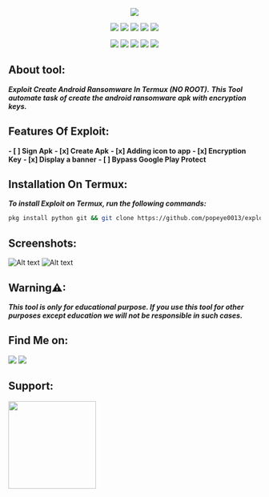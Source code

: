<!-- Exploit -->

<p align="center">  <img src="https://github.com/popeye0013/Exploit/raw/main/Resources/Exploit.png">
</p>

<p align="center">
  <img src="https://img.shields.io/badge/Version-2.3.5-green?style=for-the-badge">
  <img src="https://img.shields.io/github/license/popeye0013/exploit?style=for-the-badge">
  <img src="https://img.shields.io/github/stars/popeye0013/exploit?style=for-the-badge">
  <img src="https://img.shields.io/github/issues/popeye0013/exploit?color=red&style=for-the-badge">
  <img src="https://img.shields.io/github/forks/popeye0013/exploit?color=teal&style=for-the-badge">
</p>

<p align="center">
  <img src="https://img.shields.io/badge/Author-popeye--0013-blue?style=flat-square">
  <img src="https://img.shields.io/badge/Open%20Source-Yes-darkgreen?style=flat-square">
  <img src="https://img.shields.io/badge/Maintained%3F-Yes-lightblue?style=flat-square">
  <img src="https://img.shields.io/badge/Written%20In-Python-darkcyan?style=flat-square">
  <img src="https://hits.seeyoufarm.com/api/count/incr/badge.svg?url=https%3A%2F%2Fgithub.com%2Fhtr-tech%2Fexploit&title=Visitors&edge_flat=false"/></a>
</p>

## About tool:

***Exploit Create Android Ransomware In Termux (NO ROOT).***
***This Tool automate task of create the android ransomware apk with encryption keys.***

## Features Of Exploit:
**- [ ] Sign Apk**
**- [x] Create Apk**
**- [x] Adding icon to app**
**- [x] Encryption Key**
**- [x] Display a banner**
**- [ ] Bypass Google Play Protect**

## Installation On Termux:

***To install Exploit on Termux, run the following commands:***
```bash
pkg install python git && git clone https://github.com/popeye0013/exploit && cd exploit && chmod+ x install.sh && bash install.sh && python exploit.py
```

## Screenshots:

![Alt text](https://github.com/popeye0013/Exploit/raw/main/Resources/Screenshot_01.png)
![Alt text](https://github.com/popeye0013/Exploit/raw/main/Resources/Screenshot_02.png)

## Warning⚠:
***This tool is only for educational purpose. If you use this tool for other purposes except education we 
will not be responsible in such cases.***

## Find Me on:
<p align="left">
  <a href="https://www.instagram.com/cryptx.dev" target="_blank"><img src="https://img.shields.io/badge/Social-grey?style=for-the-badge&logo=Instagram"></a>
  <a href="https://github.com/popeye0013" target="_blank"><img src="https://img.shields.io/badge/Github-blue?style=for-the-badge&logo=github"></a>
</p>

## Support:

<p align="vertical"><a href="https://paypal.me/popeye0013"><img src="https://github.com/aha999/DonateButtons/blob/1371730702589476cbd31790685ded66857a1f08/Paypal.png" width="175"></a></p>

